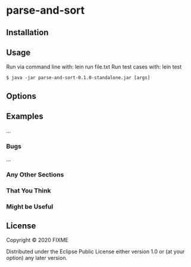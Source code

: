 # parse-and-sort


## Installation


## Usage
Run via command line with:
     lein run file.txt
Run test cases with:
     lein test

    $ java -jar parse-and-sort-0.1.0-standalone.jar [args]

## Options


## Examples

...

### Bugs

...

### Any Other Sections
### That You Think
### Might be Useful

## License

Copyright © 2020 FIXME

Distributed under the Eclipse Public License either version 1.0 or (at
your option) any later version.
